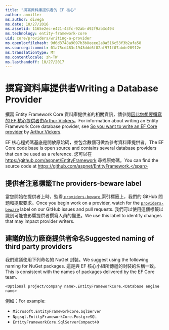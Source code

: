 ```yaml
---
title: "撰寫資料庫提供者的 EF 核心"
author: anmiller
ms.author: divega
ms.date: 10/27/2016
ms.assetid: 1165e2ec-e421-43fc-92ab-d92f9ab3c494
ms.technology: entity-framework-core
uid: core/providers/writing-a-provider
ms.openlocfilehash: 9d6d3748a9097b3b8eeee2a8a516c53f3b2afa58
ms.sourcegitcommit: 01a75cd483c1943ddd6f82af971f07abde20912e
ms.translationtype: MT
ms.contentlocale: zh-TW
ms.lasthandoff: 10/27/2017
---
```

# <a name="writing-a-database-provider"></a><span data-ttu-id="b371a-102">撰寫資料庫提供者</span><span class="sxs-lookup"><span data-stu-id="b371a-102">Writing a Database Provider</span></span>

<span data-ttu-id="b371a-103">撰寫 Entity Framework Core 資料庫提供者的相關資訊，請參閱[因此您想要撰寫的 EF 核心提供者](https://blog.oneunicorn.com/2016/11/11/so-you-want-to-write-an-ef-core-provider/)由[Arthur Vickers](https://github.com/ajcvickers)。</span><span class="sxs-lookup"><span data-stu-id="b371a-103">For information about writing an Entity Framework Core database provider, see [So you want to write an EF Core provider](https://blog.oneunicorn.com/2016/11/11/so-you-want-to-write-an-ef-core-provider/) by [Arthur Vickers](https://github.com/ajcvickers).</span></span>

<span data-ttu-id="b371a-104">EF 核心程式碼基底是開放原始碼，並包含數個可做為參考資料庫提供者。</span><span class="sxs-lookup"><span data-stu-id="b371a-104">The EF Core code base is open source and contains several database providers that can be used as a reference.</span></span> <span data-ttu-id="b371a-105">您可以在 https://github.com/aspnet/EntityFramework 尋找原始碼。</span><span class="sxs-lookup"><span data-stu-id="b371a-105">You can find the source code at https://github.com/aspnet/EntityFramework.</span></span>

## <a name="the-providers-beware-label"></a><span data-ttu-id="b371a-106">提供者注意標籤</span><span class="sxs-lookup"><span data-stu-id="b371a-106">The providers-beware label</span></span>

<span data-ttu-id="b371a-107">當您開始在提供者上時，監看[ `providers-beware` ](https://github.com/aspnet/EntityFramework/labels/providers-beware)索引標籤上，我們的 GitHub 問題和提取要求。</span><span class="sxs-lookup"><span data-stu-id="b371a-107">Once you begin work on a provider, watch for the [`providers-beware`](https://github.com/aspnet/EntityFramework/labels/providers-beware) label on our GitHub issues and pull requests.</span></span> <span data-ttu-id="b371a-108">我們可以使用這個標籤以識別可能會影響提供者撰寫人員的變更。</span><span class="sxs-lookup"><span data-stu-id="b371a-108">We use this label to identify changes that may impact provider writers.</span></span>

## <a name="suggested-naming-of-third-party-providers"></a><span data-ttu-id="b371a-109">建議的協力廠商提供者命名</span><span class="sxs-lookup"><span data-stu-id="b371a-109">Suggested naming of third party providers</span></span>

<span data-ttu-id="b371a-110">我們建議使用下列命名的 NuGet 封裝。</span><span class="sxs-lookup"><span data-stu-id="b371a-110">We suggest using the following naming for NuGet packages.</span></span> <span data-ttu-id="b371a-111">這是與 EF 核心小組所傳遞的封裝的名稱一致。</span><span class="sxs-lookup"><span data-stu-id="b371a-111">This is consistent with the names of packages delivered by the EF Core team.</span></span>

`<Optional project/company name>.EntityFrameworkCore.<Database engine name>`

<span data-ttu-id="b371a-112">例如：</span><span class="sxs-lookup"><span data-stu-id="b371a-112">For example:</span></span>
* `Microsoft.EntityFrameworkCore.SqlServer`
* `Npgsql.EntityFrameworkCore.PostgreSQL`
* `EntityFrameworkCore.SqlServerCompact40`
